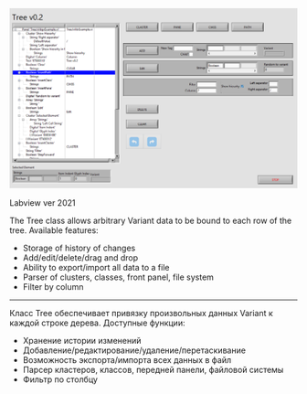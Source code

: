 ![Front panel](https://github.com/Yuri-Dudygin/Tree-toolkit/blob/main/Screenshot.png)

Labview ver 2021

The Tree class allows arbitrary Variant data to be bound to each row of the tree.
Available features:
- Storage of history of changes
- Add/edit/delete/drag and drop
- Ability to export/import all data to a file
- Parser of clusters, classes, front panel, file system
- Filter by column

----------------
Класс Tree обеспечивает привязку произвольных данных Variant к каждой строке дерева.
Доступные функции:
- Хранение истории изменений
- Добавление/редактирование/удаление/перетаскивание
- Возможность экспорта/импорта всех данных в файл
- Парсер кластеров, классов, передней панели, файловой системы
- Фильтр по столбцу
